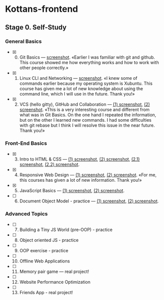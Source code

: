 # Kottans-frontend

## Stage 0. Self-Study

### General Basics
- [x] 0. Git Basics — <a href="https://raw.githubusercontent.com/alexdefender/kottans-frontend/master/git_basics/Screenshot_2018-12-08_06-42-22.png" target="_blank">screenshot</a>. «Earlier I was familiar with git and github. This course showed me how everything works and how to work with other people correctly.»
- [x] 1. Linux CLI and Networking — <a href="https://raw.githubusercontent.com/alexdefender/kottans-frontend/master/task_linux_cli/Screenshot_2018-12-09_08-18-23.png" target="_blank">screenshot</a>. «I knew some of commands earlier because my operating system is Xubuntu. This course has given me a lot of new knowledge about using the command line, which I will use in the future. Thank you!»
- [x] 2. VCS (hello gitty), GitHub and Collaboration — <a href="https://raw.githubusercontent.com/alexdefender/kottans-frontend/master/task_git_collaboration/Screenshot_2018-12-12_06-13-15.png" target="_blank">(1) screenshot</a>, <a href="https://raw.githubusercontent.com/alexdefender/kottans-frontend/master/task_git_collaboration/Screenshot_2018-12-14_06-32-37.png" target="_blank">(2) screenshot</a>. «This is a very interesting course and different from what was in Git Basics. On the one hand I repeated the information, but on the other I learned new commands. I had some difficulties with git rebase but I think I will resolve this issue in the near future. Thank you!»

### Front-End Basics
- [x] 3. Intro to HTML & CSS — <a href="https://raw.githubusercontent.com/alexdefender/kottans-frontend/master/task_html_css_intro/Screenshot_2018-12-15_10-27-14.png" target="_blank">(1) screenshot</a>, <a href="https://raw.githubusercontent.com/alexdefender/kottans-frontend/master/task_html_css_intro/Screenshot_2018-12-19_05-59-39.png" target="_blank">(2) screenshot</a>, <a href="https://raw.githubusercontent.com/alexdefender/kottans-frontend/master/task_html_css_intro/Screenshot_2018-12-19_06-00-24.png" target="_blank">(2.1) screenshot</a>, <a href="https://raw.githubusercontent.com/alexdefender/kottans-frontend/master/task_html_css_intro/Screenshot_2018-12-19_06-00-33.png" target="_blank">(2.2) screenshot</a>.
- [x] 4. Responsive Web Design — <a href="https://raw.githubusercontent.com/alexdefender/kottans-frontend/master/task_responsive_web_design/Screenshot_2018-12-21_06-35-50.png" target="_blank">(1) screenshot</a>, <a href="https://raw.githubusercontent.com/alexdefender/kottans-frontend/master/task_responsive_web_design/Screenshot_2018-12-22_05-06-59.png" target="_blank">(2) screenshot</a>. «For me, this courses has given a lot of new information. Thank you!»
- [x] 5. JavaScript Basics —  <a href="https://raw.githubusercontent.com/alexdefender/kottans-frontend/master/task_js_basics/Screenshot_2018-12-25_05-44-17.png" target="_blank">(1) screenshot</a>, <a href="https://raw.githubusercontent.com/alexdefender/kottans-frontend/master/task_js_basics/Screenshot_2018-12-27_06-43-12.png" target="_blank">(2) screenshot</a>.
- [ ] 6. Document Object Model - practice  —  <a href="https://raw.githubusercontent.com/alexdefender/kottans-frontend/master/task_js_dom/Screenshot_2018-12-29_17-08-18.png" target="_blank">(1) screenshot</a>, <a href="https://raw.githubusercontent.com/alexdefender/kottans-frontend/master/task_js_dom/Screenshot_2018-12-27_06-43-12.png" target="_blank">(2) screenshot</a>.

### Advanced Topics
- [ ] 7. Building a Tiny JS World (pre-OOP) - practice
- [ ] 8. Object oriented JS - practice
- [ ] 9. OOP exercise - practice
- [ ] 10. Offline Web Applications
- [ ] 11. Memory pair game — real project!
- [ ] 12. Website Performance Optimization
- [ ] 13. Friends App - real project!
